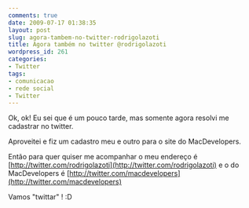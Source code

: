 ```yaml
---
comments: true
date: 2009-07-17 01:38:35
layout: post
slug: agora-tambem-no-twitter-rodrigolazoti
title: Agora também no twitter @rodrigolazoti
wordpress_id: 261
categories:
- Twitter
tags:
- comunicacao
- rede social
- Twitter
---
```


Ok, ok! Eu sei que é um pouco tarde, mas somente agora resolvi me cadastrar no twitter.




Aproveitei e fiz um cadastro meu e outro para o site do MacDevelopers.




Então para quer quiser me acompanhar o meu endereço  é [http://twitter.com/rodrigolazoti](http://twitter.com/rodrigolazoti) e o do MacDevelopers é [http://twitter.com/macdevelopers](http://twitter.com/macdevelopers)




Vamos "twittar" ! :D
